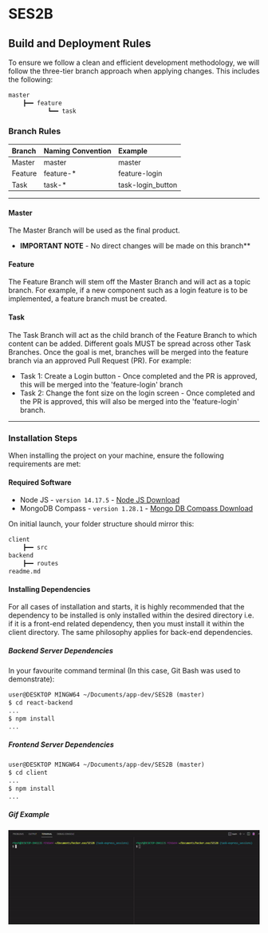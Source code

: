 # SES2B

## Build and Deployment Rules
To ensure we follow a clean and efficient development methodology, we will follow the three-tier branch approach when applying changes. This includes the following:

```
master
    ┣━━ feature
           ┗━━ task
```

### Branch Rules

| Branch  | Naming Convention| Example           |
|:--------|:-----------------|:------------------|
| Master  | master           | master            |
| Feature | feature-*        | feature-login     |    
| Task    | task-*           | task-login_button |

***

#### Master

The Master Branch will be used as the final product.
* <b>IMPORTANT NOTE</b> - No direct changes will be made on this branch**

#### Feature

The Feature Branch will stem off the Master Branch and will act as a topic branch. For example, if a new component such as a login feature is to be implemented, a feature branch must be created.

#### Task

The Task Branch will act as the child branch of the Feature Branch to which content can be added. Different goals MUST be spread across other Task Branches. Once the goal is met, branches will be merged into the feature branch via an approved Pull Request (PR). For example:
* Task 1: Create a Login button - Once completed and the PR is approved, this will be merged into the 'feature-login' branch
* Task 2: Change the font size on the login screen - Once completed and the PR is approved, this will also be merged into the 'feature-login' branch. 

***

### Installation Steps

When installing the project on your machine, ensure the following requirements are met:

#### Required Software
* Node JS - ```version 14.17.5``` - [Node JS Download](https://nodejs.org/en/download/)
* MongoDB Compass - ```version 1.28.1``` - [Mongo DB Compass Download](https://www.mongodb.com/try/download/compass)

On initial launch, your folder structure should mirror this:

```
client
    ┣━━ src
backend
    ┣━━ routes
readme.md
```

#### Installing Dependencies

For all cases of installation and starts, it is highly recommended that the dependency to be installed is only installed within the desired directory i.e. if it is a front-end related dependency, then you must install it within the client directory. The same philosophy applies for back-end dependencies. 

##### Backend Server Dependencies

In your favourite command terminal (In this case, Git Bash was used to demonstrate):

```
user@DESKTOP MINGW64 ~/Documents/app-dev/SES2B (master)
$ cd react-backend
...
$ npm install
...
```

##### Frontend Server Dependencies
```
user@DESKTOP MINGW64 ~/Documents/app-dev/SES2B (master)
$ cd client
...
$ npm install
...
```

##### Gif Example
![demo gif](demo.gif)